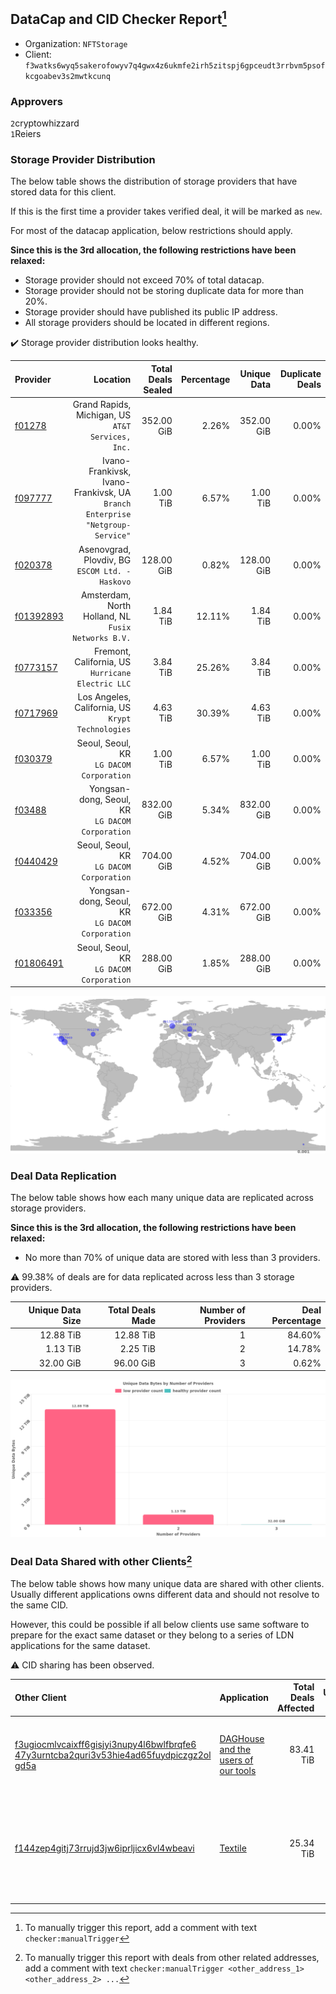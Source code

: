 ## DataCap and CID Checker Report[^1]
 - Organization: `NFTStorage`
 - Client: `f3watks6wyq5sakerofowyv7q4gwx4z6ukmfe2irh5zitspj6gpceudt3rrbvm5psofkcgoabev3s2mwtkcunq`
### Approvers
`2`cryptowhizzard<br/>`1`Reiers

### Storage Provider Distribution
The below table shows the distribution of storage providers that have stored data for this client.

If this is the first time a provider takes verified deal, it will be marked as `new`.

For most of the datacap application, below restrictions should apply.

**Since this is the 3rd allocation, the following restrictions have been relaxed:**
 - Storage provider should not exceed 70% of total datacap.
 - Storage provider should not be storing duplicate data for more than 20%.
 - Storage provider should have published its public IP address.
 - All storage providers should be located in different regions.

✔️ Storage provider distribution looks healthy.

| Provider                                              |                                                                        Location | Total Deals Sealed | Percentage | Unique Data | Duplicate Deals |
| :---------------------------------------------------- | ------------------------------------------------------------------------------: | -----------------: | ---------: | ----------: | --------------: |
| [f01278](https://filfox.info/en/address/f01278)       |                            Grand Rapids, Michigan, US<br/>`AT&T Services, Inc.` |         352.00 GiB |      2.26% |  352.00 GiB |           0.00% |
| [f097777](https://filfox.info/en/address/f097777)     | Ivano-Frankivsk, Ivano-Frankivsk, UA<br/>`Branch Enterprise "Netgroup-Service"` |           1.00 TiB |      6.57% |    1.00 TiB |           0.00% |
| [f020378](https://filfox.info/en/address/f020378)     |                              Asenovgrad, Plovdiv, BG<br/>`ESCOM Ltd. - Haskovo` |         128.00 GiB |      0.82% |  128.00 GiB |           0.00% |
| [f01392893](https://filfox.info/en/address/f01392893) |                          Amsterdam, North Holland, NL<br/>`Fusix Networks B.V.` |           1.84 TiB |     12.11% |    1.84 TiB |           0.00% |
| [f0773157](https://filfox.info/en/address/f0773157)   |                            Fremont, California, US<br/>`Hurricane Electric LLC` |           3.84 TiB |     25.26% |    3.84 TiB |           0.00% |
| [f0717969](https://filfox.info/en/address/f0717969)   |                            Los Angeles, California, US<br/>`Krypt Technologies` |           4.63 TiB |     30.39% |    4.63 TiB |           0.00% |
| [f030379](https://filfox.info/en/address/f030379)     |                                     Seoul, Seoul, KR<br/>`LG DACOM Corporation` |           1.00 TiB |      6.57% |    1.00 TiB |           0.00% |
| [f03488](https://filfox.info/en/address/f03488)       |                              Yongsan-dong, Seoul, KR<br/>`LG DACOM Corporation` |         832.00 GiB |      5.34% |  832.00 GiB |           0.00% |
| [f0440429](https://filfox.info/en/address/f0440429)   |                                     Seoul, Seoul, KR<br/>`LG DACOM Corporation` |         704.00 GiB |      4.52% |  704.00 GiB |           0.00% |
| [f033356](https://filfox.info/en/address/f033356)     |                              Yongsan-dong, Seoul, KR<br/>`LG DACOM Corporation` |         672.00 GiB |      4.31% |  672.00 GiB |           0.00% |
| [f01806491](https://filfox.info/en/address/f01806491) |                                     Seoul, Seoul, KR<br/>`LG DACOM Corporation` |         288.00 GiB |      1.85% |  288.00 GiB |           0.00% |

<img src="https://raw.githubusercontent.com/data-preservation-programs/filplus-checker-assets/main/filecoin-project/filecoin-plus-large-datasets/issues/49/1691039989603.png"/>

### Deal Data Replication
The below table shows how each many unique data are replicated across storage providers.


**Since this is the 3rd allocation, the following restrictions have been relaxed:**
- No more than 70% of unique data are stored with less than 3 providers.

⚠️ 99.38% of deals are for data replicated across less than 3 storage providers.

| Unique Data Size | Total Deals Made | Number of Providers | Deal Percentage |
| ---------------: | ---------------: | ------------------: | --------------: |
|        12.88 TiB |        12.88 TiB |                   1 |          84.60% |
|         1.13 TiB |         2.25 TiB |                   2 |          14.78% |
|        32.00 GiB |        96.00 GiB |                   3 |           0.62% |

<img src="https://raw.githubusercontent.com/data-preservation-programs/filplus-checker-assets/main/filecoin-project/filecoin-plus-large-datasets/issues/49/1691039990240.png"/>

### Deal Data Shared with other Clients[^3]
The below table shows how many unique data are shared with other clients.
Usually different applications owns different data and should not resolve to the same CID.

However, this could be possible if all below clients use same software to prepare for the exact same dataset or they belong to a series of LDN applications for the same dataset.

⚠️ CID sharing has been observed.

| Other Client                                                                                                                                                                                                              | Application                                                                                                         | Total Deals Affected | Unique CIDs | Approvers                                                                                                                                                             |
| :------------------------------------------------------------------------------------------------------------------------------------------------------------------------------------------------------------------------ | :------------------------------------------------------------------------------------------------------------------ | -------------------: | ----------: | :-------------------------------------------------------------------------------------------------------------------------------------------------------------------- |
| [f3ugiocmlvcaixff6gisjyi3nupy4l6bwlfbrqfe6<br/>47y3urntcba2quri3v53hie4ad65fuydpiczgz2ol<br/>gd5a](https://filfox.info/en/address/f3ugiocmlvcaixff6gisjyi3nupy4l6bwlfbrqfe647y3urntcba2quri3v53hie4ad65fuydpiczgz2olgd5a) | [DAGHouse and the users of our tools](https://github.com/filecoin-project/filecoin-plus-large-datasets/issues/1838) |            83.41 TiB |         511 | `2`cryptowhizzard<br/>`4`jamerduhgamer<br/>`3`kernelogic<br/>`2`liyunzhi-666<br/>`2`Patapon0702<br/>`1`s0nik42<br/>`2`xinaxu                                          |
| [f144zep4gitj73rrujd3jw6iprljicx6vl4wbeavi](https://filfox.info/en/address/f144zep4gitj73rrujd3jw6iprljicx6vl4wbeavi)                                                                                                     | [Textile](https://github.com/filecoin-project/filecoin-plus-large-datasets/issues/61)                               |            25.34 TiB |         321 | `1`Alex11801<br/>`5`cryptowhizzard<br/>`1`dannyob<br/>`2`flyworker<br/>`1`IreneYoung<br/>`1`liyunzhi-666<br/>`1`MegTei<br/>`4`Reiers<br/>`2`s0nik42<br/>`1`XnMatrixSV |

[^1]: To manually trigger this report, add a comment with text `checker:manualTrigger`

[^2]: Deals from those addresses are combined into this report as they are specified with `checker:manualTrigger`

[^3]: To manually trigger this report with deals from other related addresses, add a comment with text `checker:manualTrigger <other_address_1> <other_address_2> ...`
